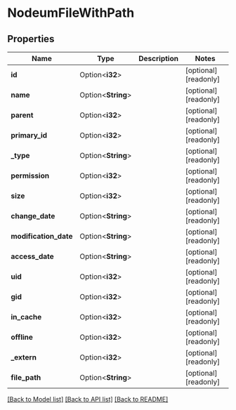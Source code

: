 # NodeumFileWithPath

## Properties

Name | Type | Description | Notes
------------ | ------------- | ------------- | -------------
**id** | Option<**i32**> |  | [optional][readonly]
**name** | Option<**String**> |  | [optional][readonly]
**parent** | Option<**i32**> |  | [optional][readonly]
**primary_id** | Option<**i32**> |  | [optional][readonly]
**_type** | Option<**String**> |  | [optional][readonly]
**permission** | Option<**i32**> |  | [optional][readonly]
**size** | Option<**i32**> |  | [optional][readonly]
**change_date** | Option<**String**> |  | [optional][readonly]
**modification_date** | Option<**String**> |  | [optional][readonly]
**access_date** | Option<**String**> |  | [optional][readonly]
**uid** | Option<**i32**> |  | [optional][readonly]
**gid** | Option<**i32**> |  | [optional][readonly]
**in_cache** | Option<**i32**> |  | [optional][readonly]
**offline** | Option<**i32**> |  | [optional][readonly]
**_extern** | Option<**i32**> |  | [optional][readonly]
**file_path** | Option<**String**> |  | [optional][readonly]

[[Back to Model list]](../README.md#documentation-for-models) [[Back to API list]](../README.md#documentation-for-api-endpoints) [[Back to README]](../README.md)


